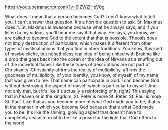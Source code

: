 https://youtubetranscript.com/?v=9iZWZjHbV0g

 What does it mean that a person becomes God? I don't know what to tell you. I can't answer that question. It's a horrible question to ask. St. Maximus does it. St. Maximus is awesome because what he always says, and if you listen to my videos, you'll hear me say it that way. He says, you know, we are called to become God to the extent that that is possible. Theosis does not imply destruction of particulars, which makes it different from other types of mystical unions that you find in other traditions. You know, this kind of maybe cliche, but nonetheless real idea of being united with Brahma like a drop that goes back into the ocean or the idea of Nirvana as a snuffing out of the individual flame. Like these types of descriptions are not part of Christianity. Christianity affirms the reality of multiplicity, affirms the goodness of multiplicity, of your identity, you know, of myself, of my name that was given to me. That name can participate in God. I can become God without destroying the aspect of myself which is particular to myself. And not only that, but it's like it's actually a reinforcing of it, right? This saying that in heaven or in the kingdom, St. Peter is more St. Peter, St. Paul is more St. Paul. Like that as you become more of what God made you to be, that is in the manner in which you become God because that's what God made you to be. It's like the shining, glowing aspect that doesn't have to completely cease to exist to be like a prism for the light that God offers to the world.